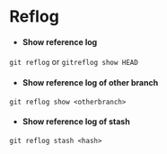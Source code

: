 # Reflog

- #### Show reference log  
```git reflog``` or ```gitreflog show HEAD```

- #### Show reference log of other branch  
```git reflog show <otherbranch>```

- #### Show reference log of stash  
```git reflog stash <hash>```
